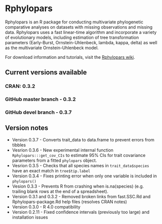 # Rphylopars
Rphylopars is an R package for conducting multivariate phylogenetic comparative analyses on datasets with missing observations and missing data. Rphylopars uses a fast linear-time algorithm and incorporate a variety of evolutionary models, including estimation of tree transformation parameters (Early-Burst, Ornstein-Uhlenbeck, lambda, kappa, delta) as well as the multivariate Ornstein-Uhlenbeck model.

For download information and tutorials, visit the [Rphylopars wiki](https://github.com/ericgoolsby/Rphylopars/wiki).

## Current versions available
### CRAN: 0.3.2
### GitHub master branch - 0.3.2
### GitHub devel branch - 0.3.7

## Version notes
* Version 0.3.7 - Converts trait_data to data.frame to prevent errors from tibbles
* Vesrion 0.3.6 - New experimental internal function `Rphylopars:::get_cov_CIs` to estimate 95% CIs for trait covariance parameters from a fitted `phylopars` object.
* Vesrion 0.3.5 - Checks that all species names in `trait_data$species` have an exact match in `tree$tip.label`
* Version 0.3.4 - Fixes printing error when only one variable is included in `phylopars()`
* Vesion 0.3.3 - Prevents R from crashing when is.na(species) (e.g. trailing blank rows at the end of a spreadsheet).
* Version 0.3.1 and 0.3.2 - Removed broken links from fast.SSC.Rd and Rphylopars-package.Rd help files (resolves CRAN notes)
* Version 0.3.0 - R 4.0 compatibility
* Version 0.2.11 - Fixed confidence intervals (previously too large) and installation issues
